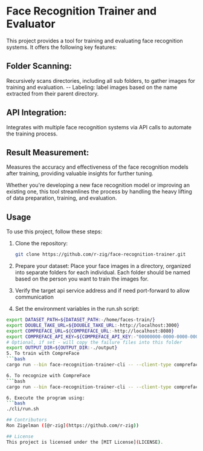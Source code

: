# Face Recognition Trainer and Evaluator
This project provides a tool for training and evaluating face recognition systems. It offers the following key features:

## Folder Scanning:
Recursively scans directories, including all sub folders, to gather images for training and evaluation.
-- Labeling: label images based on the name extracted from their parent directory.
## API Integration:
Integrates with multiple face recognition systems via API calls to automate the training process.
## Result Measurement:
Measures the accuracy and effectiveness of the face recognition models after training, providing valuable insights for further tuning.

Whether you're developing a new face recognition model or improving an existing one, this tool streamlines the process by handling the heavy lifting of data preparation, training, and evaluation.

## Usage
To use this project, follow these steps:

1. Clone the repository:
   ```bash
   git clone https://github.com/r-zig/face-recognition-trainer.git

2. Prepare your dataset: Place your face images in a directory, organized into separate folders for each individual. Each folder should be named based on the person you want to train the images for.

3. Verify the target api service address and if need port-forward to allow communication

4. Set the environment variables in the run.sh script:
```bash
export DATASET_PATH=${DATASET_PATH:-/home/faces-train/}
export DOUBLE_TAKE_URL=${DOUBLE_TAKE_URL:-http://localhost:3000}
export COMPREFACE_URL=${COMPREFACE_URL:-http://localhost:8080}
export COMPREFACE_API_KEY=${COMPREFACE_API_KEY:-"00000000-0000-0000-0000-000000000000"}
# Optional, if set - will copy the failure files into this folder
export OUTPUT_DIR=${OUTPUT_DIR:-./output}
5. To train with CompreFace
```bash
cargo run --bin face-recognition-trainer-cli -- --client-type compreface --client-mode train

6. To recognize with CompreFace
```bash
cargo run --bin face-recognition-trainer-cli -- --client-type compreface --client-mode recognize

6. Execute the program using:
```bash
./cli/run.sh

## Contributors
Ron Zigelman ([@r-zig](https://github.com/r-zig))

## License
This project is licensed under the [MIT License](LICENSE).